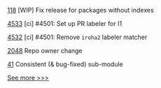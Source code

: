 
[118](https://github.com/hyperledger-labs/fabric-builder-k8s/pull/118) [WIP] Fix release for packages without indexes

[4533](https://github.com/hyperledger/iroha/pull/4533) [ci] #4501: Set up PR labeler for I1

[4532](https://github.com/hyperledger/iroha/pull/4532) [ci] #4501: Remove `iroha2` labeler matcher

[2048](https://github.com/hyperledger/web3j/pull/2048) Repo owner change

[41](https://github.com/hyperledger-labs/pdo-contracts/pull/41) Consistent (& bug-fixed) sub-module


[See more >>>](https://start-here.hyperledger.org/pull-requests)
